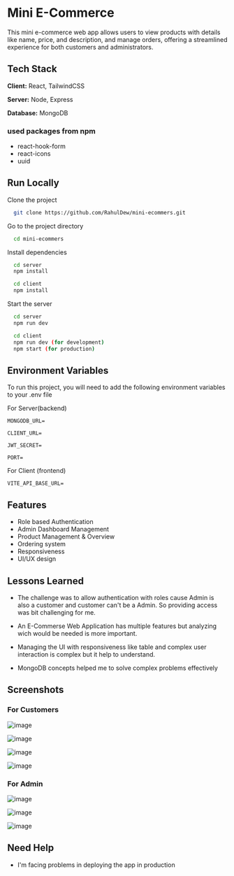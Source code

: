 
# Mini E-Commerce

This mini e-commerce web app allows users to view products with details like name, price, and description, and manage orders, offering a streamlined experience for both customers and administrators.




## Tech Stack

**Client:** React, TailwindCSS

**Server:** Node, Express

**Database:** MongoDB

### used packages from npm
- react-hook-form
- react-icons
- uuid 


## Run Locally

Clone the project

```bash
  git clone https://github.com/RahulDew/mini-ecommers.git
```

Go to the project directory

```bash
  cd mini-ecommers
```

Install dependencies

```bash
  cd server
  npm install

  cd client
  npm install
```

Start the server

```bash
  cd server
  npm run dev

  cd client
  npm run dev (for development)
  npm start (for production)
```



## Environment Variables

To run this project, you will need to add the following environment variables to your .env file

For Server(backend)

`MONGODB_URL=`

`CLIENT_URL=`

`JWT_SECRET=`

`PORT=`

For Client (frontend)

`VITE_API_BASE_URL=`



## Features

- Role based Authentication
- Admin Dashboard Management
- Product Management & Overview
- Ordering system
- Responsiveness
- UI/UX design



## Lessons Learned

- The challenge was to allow authentication with roles cause Admin is also a customer and customer can't be a Admin. So providing access was bit challenging for me.

- An E-Commerse Web Application has multiple features but analyzing wich would be needed is more important.

- Managing the UI with responsiveness like table and complex user interaction is complex but it help to understand.

- MongoDB concepts helped me to solve complex problems effectively



## Screenshots

### For Customers 
![image](https://github.com/user-attachments/assets/75c9e2b8-89f9-407b-bdb3-99f4a97a7b86)

![image](https://github.com/user-attachments/assets/3262c961-9e1c-496d-adb5-a11b56a72598)

![image](https://github.com/user-attachments/assets/9ec8ba62-9c8e-4ce7-ae37-8c71212cb693)

![image](https://github.com/user-attachments/assets/a1a64b22-977a-451c-bf6f-20123a6f9a97)


### For Admin

![image](https://github.com/user-attachments/assets/a4b7c0d4-ed86-4f63-b1e7-bedb0d4f742d)

![image](https://github.com/user-attachments/assets/9b166b1e-3229-4ccc-8458-5e205ea36f0e)

![image](https://github.com/user-attachments/assets/0da3b5d2-a107-4437-9a8a-eca719e6c691)



## Need Help

- I'm facing problems in deploying the app in production 

